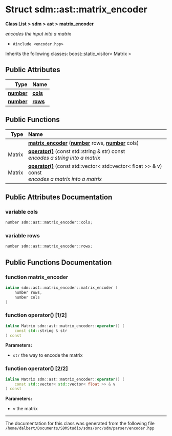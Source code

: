 
<NavBar active_item_id="2"/>

# Struct sdm::ast::matrix\_encoder


[**Class List**](annotated.md) **>** [**sdm**](namespacesdm.md) **>** [**ast**](namespacesdm_1_1ast.md) **>** [**matrix\_encoder**](structsdm_1_1ast_1_1matrix__encoder.md)



_encodes the input into a matrix_ 

* `#include <encoder.hpp>`



Inherits the following classes: boost::static_visitor< Matrix >










## Public Attributes

| Type | Name |
| ---: | :--- |
|  [**number**](namespacesdm.md#typedef-number) | [**cols**](structsdm_1_1ast_1_1matrix__encoder.md#variable-cols)  <br> |
|  [**number**](namespacesdm.md#typedef-number) | [**rows**](structsdm_1_1ast_1_1matrix__encoder.md#variable-rows)  <br> |


## Public Functions

| Type | Name |
| ---: | :--- |
|   | [**matrix\_encoder**](structsdm_1_1ast_1_1matrix__encoder.md#function-matrix-encoder) ([**number**](namespacesdm.md#typedef-number) rows, [**number**](namespacesdm.md#typedef-number) cols) <br> |
|  Matrix | [**operator()**](structsdm_1_1ast_1_1matrix__encoder.md#function-operator()-1-2) (const std::string & str) const<br>_encodes a string into a matrix_  |
|  Matrix | [**operator()**](structsdm_1_1ast_1_1matrix__encoder.md#function-operator()-2-2) (const std::vector&lt; std::vector&lt; float &gt;&gt; & v) const<br>_encodes a matrix into a matrix_  |








## Public Attributes Documentation


### variable cols 


```cpp
number sdm::ast::matrix_encoder::cols;
```



### variable rows 


```cpp
number sdm::ast::matrix_encoder::rows;
```


## Public Functions Documentation


### function matrix\_encoder 


```cpp
inline sdm::ast::matrix_encoder::matrix_encoder (
    number rows,
    number cols
) 
```



### function operator() [1/2]


```cpp
inline Matrix sdm::ast::matrix_encoder::operator() (
    const std::string & str
) const
```




**Parameters:**


* `str` the way to encode the matrix 



        

### function operator() [2/2]


```cpp
inline Matrix sdm::ast::matrix_encoder::operator() (
    const std::vector< std::vector< float >> & v
) const
```




**Parameters:**


* `v` the matrix 



        

------------------------------
The documentation for this class was generated from the following file `/home/dalbert/Documents/SDMStudio/sdms/src/sdm/parser/encoder.hpp`